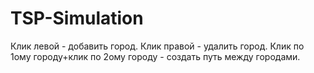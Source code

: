 # TSP-Simulation
Клик левой - добавить город.
Клик правой - удалить город.
Клик по 1ому городу+клик по 2ому городу - создать путь между городами.
